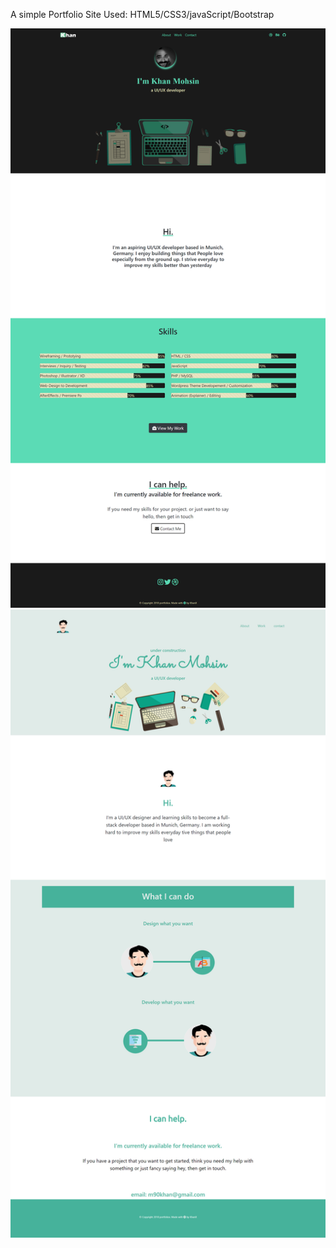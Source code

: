 A simple Portfolio Site
Used: HTML5/CSS3/javaScript/Bootstrap

<img src="overview2.png" >
<img src="overview.png" >
